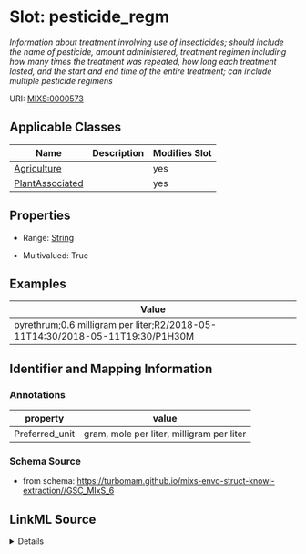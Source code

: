 # Slot: pesticide_regm


_Information about treatment involving use of insecticides; should include the name of pesticide, amount administered, treatment regimen including how many times the treatment was repeated, how long each treatment lasted, and the start and end time of the entire treatment; can include multiple pesticide regimens_



URI: [MIXS:0000573](https://w3id.org/mixs/0000573)



<!-- no inheritance hierarchy -->




## Applicable Classes

| Name | Description | Modifies Slot |
| --- | --- | --- |
[Agriculture](Agriculture.md) |  |  yes  |
[PlantAssociated](PlantAssociated.md) |  |  yes  |







## Properties

* Range: [String](String.md)

* Multivalued: True






## Examples

| Value |
| --- |
| pyrethrum;0.6 milligram per liter;R2/2018-05-11T14:30/2018-05-11T19:30/P1H30M |

## Identifier and Mapping Information





### Annotations

| property | value |
| --- | --- |
| Preferred_unit | gram, mole per liter, milligram per liter |



### Schema Source


* from schema: https://turbomam.github.io/mixs-envo-struct-knowl-extraction//GSC_MIxS_6




## LinkML Source

<details>
```yaml
name: pesticide_regm
annotations:
  Preferred_unit:
    tag: Preferred_unit
    value: gram, mole per liter, milligram per liter
description: Information about treatment involving use of insecticides; should include
  the name of pesticide, amount administered, treatment regimen including how many
  times the treatment was repeated, how long each treatment lasted, and the start
  and end time of the entire treatment; can include multiple pesticide regimens
title: pesticide regimen
notes:
- regimen
examples:
- value: pyrethrum;0.6 milligram per liter;R2/2018-05-11T14:30/2018-05-11T19:30/P1H30M
from_schema: https://turbomam.github.io/mixs-envo-struct-knowl-extraction//GSC_MIxS_6
rank: 1000
slot_uri: MIXS:0000573
multivalued: true
alias: pesticide_regm
domain_of:
- Agriculture
- PlantAssociated
range: string

```
</details>